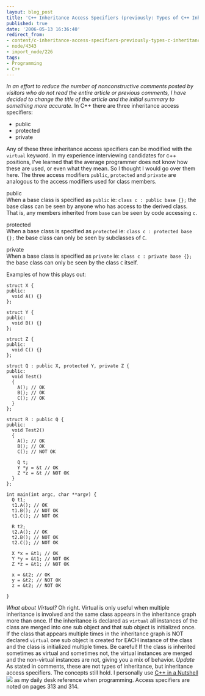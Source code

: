 ```yaml
---
layout: blog_post
title: 'C++ Inheritance Access Specifiers (previously: Types of C++ Inheritance)'
published: true
date: '2006-05-13 16:36:40'
redirect_from:
- content/c-inheritance-access-specifiers-previously-types-c-inheritance
- node/4343
- import_node/226
tags:
- Programming
- C++
---
```


*In an effort to reduce the number of nonconstructive comments posted by visitors who do not read the entire article or previous comments, I have decided to change the title of the article and the initial summary to something more accurate.* In C++ there are three inheritance access specifiers:

-   public
-   protected
-   private

Any of these three inheritance access specifiers can be modified with the `virtual` keyword. In my experience interviewing candidates for c++ positions, I've learned that the average programmer does not know how these are used, or even what they mean. So I thought I would go over them here. The three access modifiers `public`, `protected` and `private` are analogous to the access modifiers used for class members.

public  
When a base class is specified as `public` ie: `class c : public base {};` the base class can be seen by anyone who has access to the derived class. That is, any members inherited from `base` can be seen by code accessing `c`.

protected  
When a base class is specified as `protected` ie: `class c : protected base {};` the base class can only be seen by subclasses of `C`.

private  
When a base class is specified as `private` ie: `class c : private base {};` the base class can only be seen by the class `C` itself.

Examples of how this plays out:

    struct X {
    public:
      void A() {}
    };

    struct Y {
    public:
      void B() {}
    };

    struct Z {
    public:
      void C() {}
    };

    struct Q : public X, protected Y, private Z {
    public:
      void Test()
      {
        A(); // OK
        B(); // OK
        C(); // OK
      }
    };

    struct R : public Q {
    public:
      void Test2()
      {
        A(); // OK
        B(); // OK
        C(); // NOT OK

        Q t;
        Y *y = &t // OK
        Z *z = &t // NOT OK
      }
    };

    int main(int argc, char **argv) {
      Q t1;
      t1.A(); // OK
      t1.B(); // NOT OK
      t1.C(); // NOT OK

      R t2;
      t2.A(); // OK
      t2.B(); // NOT OK
      t2.C(); // NOT OK

      X *x = &t1; // OK
      Y *y = &t1; // NOT OK
      Z *z = &t1; // NOT OK

      x = &t2; // OK
      y = &t2; // NOT OK
      z = &t2; // NOT OK

    }

*What about Virtual?* Oh right. Virtual is only useful when multiple inheritance is involved and the same class appears in the inheritance graph more than once. If the inheritance is declared as `virtual` all instances of the class are merged into one sub object and that sub object is initialized once. If the class that appears multiple times in the inheritance graph is NOT declared `virtual` one sub object is created for EACH instance of the class and the class is initialized multiple times. Be careful! If the class is inherited sometimes as virtual and sometimes not, the virtual instances are merged and the non-virtual instances are not, giving you a mix of behavior. *Update* As stated in comments, these are not types of inheritance, but inheritance access specifiers. The concepts still hold. I personally use [C++ in a Nutshell](http://www.amazon.com/gp/product/059600298X?ie=UTF8&tag=empcra-20&linkCode=as2&camp=1789&creative=9325&creativeASIN=059600298X)![](http://www.assoc-amazon.com/e/ir?t=empcra-20&l=as2&o=1&a=059600298X) as my daily desk reference when programming. Access specifiers are noted on pages 313 and 314.
